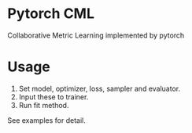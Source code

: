 # Pytorch CML
Collaborative Metric Learning implemented by pytorch

# Usage
1. Set model, optimizer, loss, sampler and evaluator.
2. Input these to trainer.
3. Run fit method.

See examples for detail.